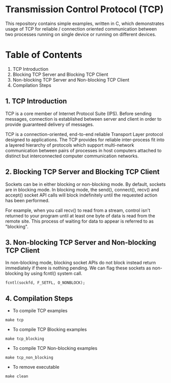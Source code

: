 Transmission Control Protocol (TCP)
===================================

This repository contains simple examples, written in C, which demonstrates usage of 
TCP for reliable / connection oriented communication between two processes running 
on single device or running on different devices.

# Table of Contents
1. TCP Introduction
2. Blocking TCP Server and Blocking TCP Client
3. Non-blocking TCP Server and Non-blocking TCP Client
4. Compilation Steps

## 1. TCP Introduction

TCP is a core member of Internet Protocol Suite (IPS). Before sending messages, 
connection is established between server and client in order to provide guaranteed
delivery of messages.

TCP is a connection-oriented, end-to-end reliable Transport Layer protocol 
designed to applications. The TCP provides for reliable inter-process fit
into a layered hierarchy of protocols which support multi-network communication
between pairs of processes in host computers attached to distinct but 
interconnected computer communication networks.


## 2. Blocking TCP Server and Blocking TCP Client

Sockets can be in either blocking or non-blocking mode. By default, sockets 
are in blocking mode. In blocking mode, the send(), connect(), recv() and accept() 
socket API calls will block indefinitely until the requested action has been performed.

For example, when you call recv() to read from a stream, control isn't returned to 
your program until at least one byte of data is read from the remote site. 
This process of waiting for data to appear is referred to as "blocking". 

## 3. Non-blocking TCP Server and Non-blocking TCP Client

In non-blocking mode, blocking socket APIs do not block instead return immediately if
there is nothing pending.
We can flag these sockets as non-blocking by using fcntl() system call.
```
fcntl(sockfd, F_SETFL, O_NONBLOCK);
```

## 4. Compilation Steps

- To compile TCP examples
```
make tcp
```

- To compile TCP Blocking examples
```
make tcp_blocking
```

- To compile TCP Non-blocking examples
```
make tcp_non_blocking
```

- To remove executable
```
make clean
```
